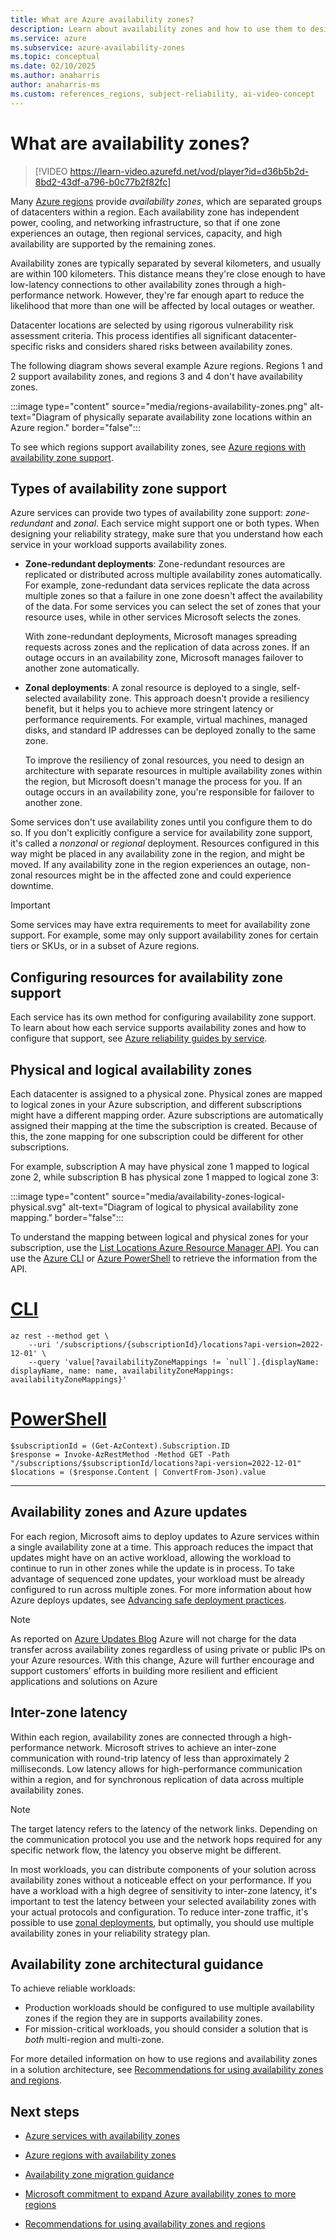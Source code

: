 ```yaml
---
title: What are Azure availability zones?
description: Learn about availability zones and how to use them to design resilient solutions.
ms.service: azure
ms.subservice: azure-availability-zones
ms.topic: conceptual
ms.date: 02/10/2025
ms.author: anaharris
author: anaharris-ms
ms.custom: references_regions, subject-reliability, ai-video-concept
---
```


# What are availability zones?

>[!VIDEO https://learn-video.azurefd.net/vod/player?id=d36b5b2d-8bd2-43df-a796-b0c77b2f82fc]

Many [Azure regions](./regions-overview.md) provide *availability zones*, which are separated groups of datacenters within a region. Each availability zone has independent power, cooling, and networking infrastructure, so that if one zone experiences an outage, then regional services, capacity, and high availability are supported by the remaining zones. 

Availability zones are typically separated by several kilometers, and usually are within 100 kilometers. This distance means they're close enough to have low-latency connections to other availability zones through a high-performance network. However, they're far enough apart to reduce the likelihood that more than one will be affected by local outages or weather.

Datacenter locations are selected by using rigorous vulnerability risk assessment criteria. This process identifies all significant datacenter-specific risks and considers shared risks between availability zones.

The following diagram shows several example Azure regions. Regions 1 and 2 support availability zones, and regions 3 and 4 don't have availability zones.

:::image type="content" source="media/regions-availability-zones.png" alt-text="Diagram of physically separate availability zone locations within an Azure region." border="false":::

To see which regions support availability zones, see [Azure regions with availability zone support](availability-zones-region-support.md).

<a name='zonal-and-zone-redundant-services'></a>
## Types of availability zone support

Azure services can provide two types of availability zone support: *zone-redundant* and *zonal*. Each service might support one or both types. When designing your reliability strategy, make sure that you understand how each service in your workload supports availability zones. 

- **Zone-redundant deployments**: Zone-redundant resources are replicated or distributed across multiple availability zones automatically. For example, zone-redundant data services replicate the data across multiple zones so that a failure in one zone doesn't affect the availability of the data. For some services you can select the set of zones that your resource uses, while in other services Microsoft selects the zones.

    With zone-redundant deployments, Microsoft manages spreading requests across zones and the replication of data across zones. If an outage occurs in an availability zone, Microsoft manages failover to another zone automatically.

- **Zonal deployments**: A zonal resource is deployed to a single, self-selected availability zone. This approach doesn't provide a resiliency benefit, but it helps you to achieve more stringent latency or performance requirements. For example, virtual machines, managed disks, and standard IP addresses can be deployed zonally to the same zone.

   To improve the resiliency of zonal resources, you need to design an architecture with separate resources in multiple availability zones within the region, but Microsoft doesn't manage the process for you. If an outage occurs in an availability zone, you're responsible for failover to another zone.

Some services don't use availability zones until you configure them to do so. If you don't explicitly configure a service for availability zone support, it's called a *nonzonal* or *regional* deployment. Resources configured in this way might be placed in any availability zone in the region, and might be moved. If any availability zone in the region experiences an outage, non-zonal resources might be in the affected zone and could experience downtime.

>[!IMPORTANT]
>Some services may have extra requirements to meet for availability zone support. For example, some may only support availability zones for certain tiers or SKUs, or in a subset of Azure regions.

## Configuring resources for availability zone support

Each service has its own method for configuring availability zone support. To learn about how each service supports availability zones and how to configure that support, see [Azure reliability guides by service](overview-reliability-guidance.md).

## Physical and logical availability zones

Each datacenter is assigned to a physical zone. Physical zones are mapped to logical zones in your Azure subscription, and different subscriptions might have a different mapping order. Azure subscriptions are automatically assigned their mapping at the time the subscription is created. Because of this, the zone mapping for one subscription could be different for other subscriptions.

For example, subscription A may have physical zone 1 mapped to logical zone 2, while subscription B has physical zone 1 mapped to logical zone 3:

:::image type="content" source="media/availability-zones-logical-physical.svg" alt-text="Diagram of logical to physical availability zone mapping." border="false":::

To understand the mapping between logical and physical zones for your subscription, use the [List Locations Azure Resource Manager API](/rest/api/resources/subscriptions/list-locations). You can use the [Azure CLI](/cli/azure/install-azure-cli) or [Azure PowerShell](/powershell/azure/what-is-azure-powershell) to retrieve the information from the API.

# [CLI](#tab/azure-cli)

```azurecli
az rest --method get \
    --uri '/subscriptions/{subscriptionId}/locations?api-version=2022-12-01' \
    --query 'value[?availabilityZoneMappings != `null`].{displayName: displayName, name: name, availabilityZoneMappings: availabilityZoneMappings}'
```

# [PowerShell](#tab/azure-powershell)

```azurepowershell
$subscriptionId = (Get-AzContext).Subscription.ID
$response = Invoke-AzRestMethod -Method GET -Path "/subscriptions/$subscriptionId/locations?api-version=2022-12-01"
$locations = ($response.Content | ConvertFrom-Json).value
```

---

## Availability zones and Azure updates

For each region, Microsoft aims to deploy updates to Azure services within a single availability zone at a time. This approach reduces the impact that updates might have on an active workload, allowing the workload to continue to run in other zones while the update is in process. To take advantage of sequenced zone updates, your workload must be already configured to run across multiple zones. For more information about how Azure deploys updates, see [Advancing safe deployment practices](https://azure.microsoft.com/blog/advancing-safe-deployment-practices/).

> [!NOTE]
> As reported on [Azure Updates Blog](https://azure.microsoft.com/updates?id=update-on-interavailability-zone-data-transfer-pricing) Azure will not charge for the data transfer across availability zones regardless of using private or public IPs on your Azure resources. With this change, Azure will further encourage and support customers’ efforts in building more resilient and efficient applications and solutions on Azure

## Inter-zone latency

Within each region, availability zones are connected through a high-performance network. Microsoft strives to achieve an inter-zone communication with round-trip latency of less than approximately 2 milliseconds. Low latency allows for high-performance communication within a region, and for synchronous replication of data across multiple availability zones.

> [!NOTE]
> The target latency refers to the latency of the network links. Depending on the communication protocol you use and the network hops required for any specific network flow, the latency you observe might be different.

In most workloads, you can distribute components of your solution across availability zones without a noticeable effect on your performance. If you have a workload with a high degree of sensitivity to inter-zone latency, it's important to test the latency between your selected availability zones with your actual protocols and configuration. To reduce inter-zone traffic, it's possible to use [zonal deployments](#zonal-and-zone-redundant-services), but optimally, you should use multiple availability zones in your reliability strategy plan. 

## Availability zone architectural guidance

To achieve reliable workloads:

- Production workloads should be configured to use multiple availability zones if the region they are in supports availability zones.
- For mission-critical workloads, you should consider a solution that is *both* multi-region and multi-zone.

For more detailed information on how to use regions and availability zones in a solution architecture, see [Recommendations for using availability zones and regions](/azure/well-architected/resiliency/regions-availability-zones).

## Next steps

- [Azure services with availability zones](availability-zones-service-support.md)

- [Azure regions with availability zones](availability-zones-region-support.md)

- [Availability zone migration guidance](availability-zones-migration-overview.md)

- [Microsoft commitment to expand Azure availability zones to more regions](https://azure.microsoft.com/blog/our-commitment-to-expand-azure-availability-zones-to-more-regions/)

- [Recommendations for using availability zones and regions](/azure/well-architected/reliability/regions-availability-zones)
